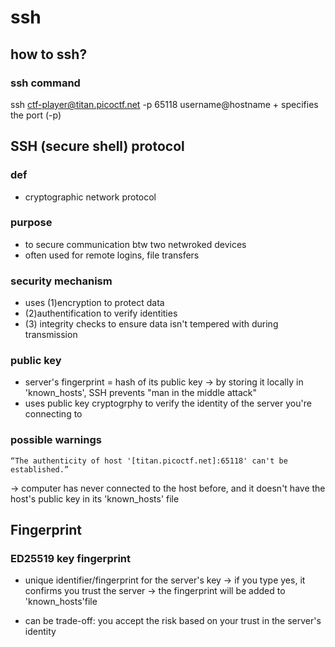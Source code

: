 # ssh

## how to ssh? 
### ssh command
ssh ctf-player@titan.picoctf.net -p 65118
	username@hostname + specifies the port (-p)

## SSH (secure shell) protocol
### def
- cryptographic network protocol 

### purpose
- to secure communication btw two netwroked devices
- often used for remote logins, file transfers

### security mechanism
- uses (1)encryption to protect data
- (2)authentification to verify identities
- (3) integrity checks to ensure data isn't tempered with during transmission

### public key
- server's fingerprint = hash of its public key
-> by storing it locally in 'known_hosts', SSH prevents "man in the middle attack" 
- uses public key cryptogrphy to verify the identity of the server you're connecting to


### possible warnings
	“The authenticity of host '[titan.picoctf.net]:65118' can't be established.” 
-> computer has never connected to the host before, and it doesn't have the host's public key in its 'known_hosts' file

## Fingerprint
### ED25519 key fingerprint
- unique identifier/fingerprint for the server's key
-> if you type yes, it confirms you trust the server
-> the fingerprint will be added to 'known_hosts'file

- can be trade-off: you accept the risk based on your trust in the server's identity